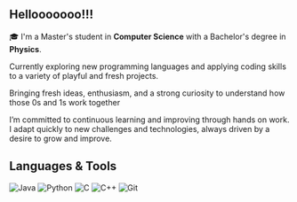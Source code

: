 ## Hellooooooo!!!

🎓 I'm a Master's student in **Computer Science** with a Bachelor's degree in **Physics**.  

Currently exploring new programming languages and applying coding skills to a variety of playful and fresh projects.

Bringing fresh ideas, enthusiasm, and a strong curiosity to understand how those 0s and 1s work together 

I’m committed to continuous learning and improving through hands on work. I adapt quickly to new challenges and technologies, always driven by a desire to grow and improve.

## Languages & Tools

![Java](https://img.shields.io/badge/Java-ED8B00?style=for-the-badge&logo=java&logoColor=white)
![Python](https://img.shields.io/badge/Python-3776AB?style=for-the-badge&logo=python&logoColor=white)
![C](https://img.shields.io/badge/C-00599C?style=for-the-badge&logo=c&logoColor=white)
![C++](https://img.shields.io/badge/C++-00599C?style=for-the-badge&logo=c%2B%2B&logoColor=white)
![Git](https://img.shields.io/badge/Git-F05032?style=for-the-badge&logo=git&logoColor=white)
